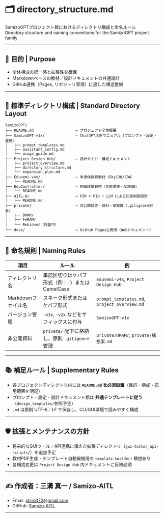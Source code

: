 # 🗂 directory_structure.md

SamizoGPTプロジェクト群におけるディレクトリ構成と命名ルール  
Directory structure and naming conventions for the SamizoGPT project family

---

## 🎯 目的 | Purpose

- 全体構成の統一感と拡張性を確保
- Markdownベースの教材／設計ドキュメントの共通設計
- GitHub連携（Pages, リポジトリ管理）に適した構造整備

---

## 📁 標準ディレクトリ構成 | Standard Directory Layout

```plaintext
SamizoGPT/
├── README.md                   ← プロジェクト全体概要
├── SamizoGPT-v1x/              ← ChatGPT活用マニュアル（プロンプト・設定・運用）
│   ├── prompt_templates.md
│   ├── assistant_config.md
│   └── usage_guide.md
├── Project Design Hub/         ← 設計ガイド・構成ドキュメント
│   ├── project_overview.md
│   ├── directory_structure.md
│   └── expansion_plan.md
├── Edusemi-v4x/                ← 半導体教育教材（Sky130/EDA）
│   └── README.md
├── EduController/              ← 制御理論教材（状態遷移・AI制御）
│   └── README.md
├── AITL-H/                     ← FSM + PID + LLM による知能制御設計
│   └── README.md
├── private/                    ← 非公開試作・資料・草案群（.gitignore対象）
│   ├── DRAM/
│   ├── FeRAM/
│   └── Rekiden/（保留中）
└── docs/                       ← GitHub Pages公開用（Webドキュメント）
```

---

## 🧩 命名規則 | Naming Rules

| 項目 | ルール | 例 |
|------|--------|-----|
| ディレクトリ名 | 単語区切りはケバブ形式（例：`-`）またはCamelCase | `Edusemi-v4x`, `Project Design Hub` |
| Markdownファイル名 | スネーク形式またはケバブ形式 | `prompt_templates.md`, `project_overview.md` |
| バージョン管理 | `-v1x`, `-v2x` などをサフィックスに付与 | `SamizoGPT-v1x` |
| 非公開資料 | `private/` 配下に格納し、原則 `.gitignore` 管理 | `private/DRAM/`, `private/構想案.md` |

---

## 📚 補足ルール | Supplementary Rules

- 各プロジェクトディレクトリ内には **`README.md` を必須設置**（目的・構成・応用範囲を明記）  
- プロンプト・設定・設計ドキュメント類は **共通テンプレートに従う**（`design_templates/`参照予定）  
- `.md` は原則 UTF-8／LF で保存し、CLI/GUI環境で読みやすく構成

---

## 🛡 拡張とメンテナンスの方針

- 将来的なGUIツール／API連携に備えた拡張ディレクトリ（`gui-tools/`, `api-scripts/`）を追加予定  
- 教材PDF生成・テンプレート自動展開用の `template-builder/` 構想あり  
- 各構成変更は `Project Design Hub` 内ドキュメントに反映必須

---

## ✍ 作成者：三溝 真一 / Samizo-AITL

- Email: [shin3t72@gmail.com](mailto:shin3t72@gmail.com)  
- GitHub: [Samizo-AITL](https://github.com/Samizo-AITL)

---
